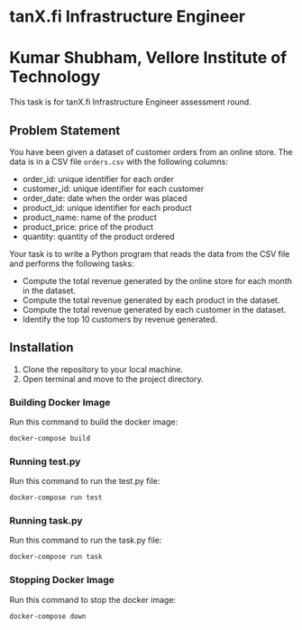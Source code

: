 # tanX.fi Infrastructure Engineer
# Kumar Shubham, Vellore Institute of Technology
This task is for tanX.fi Infrastructure Engineer assessment round.
## Problem Statement
You have been given a dataset of customer orders from an online store. The data is in a CSV file `orders.csv` with the following columns:
* order_id: unique identifier for each order
* customer_id: unique identifier for each customer
* order_date: date when the order was placed
* product_id: unique identifier for each product
* product_name: name of the product
* product_price: price of the product
* quantity: quantity of the product ordered

Your task is to write a Python program that reads the data from the CSV file and performs the following tasks:
* Compute the total revenue generated by the online store for each month in the dataset.
* Compute the total revenue generated by each product in the dataset.
* Compute the total revenue generated by each customer in the dataset.
* Identify the top 10 customers by revenue generated.
## Installation
1. Clone the repository to your local machine.
2. Open terminal and move to the project directory.
### Building Docker Image
Run this command to build the docker image:
```bash
docker-compose build
```
### Running test.py
Run this command to run the test.py file:
```bash
docker-compose run test
```
### Running task.py
Run this command to run the task.py file:
```bash
docker-compose run task
```
### Stopping Docker Image
Run this command to stop the docker image:
```bash
docker-compose down
```
